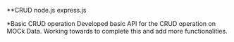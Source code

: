 **CRUD node.js express.js

*Basic CRUD operation
Developed basic API for the CRUD operation on MOCk Data.
Working towards to complete this and add more functionalities.
